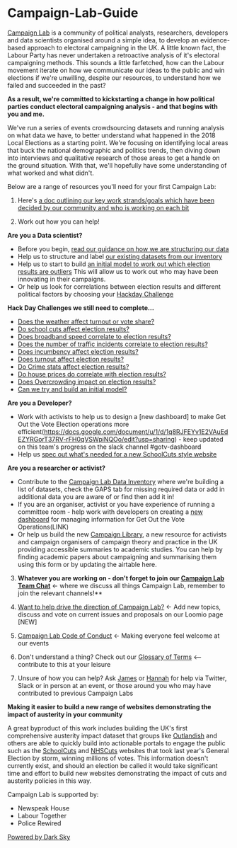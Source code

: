 # Campaign-Lab-Guide

[Campaign Lab](https://www.campaignlab.london/) is a community of political analysts, researchers, developers and data scientists organised around a simple idea, to develop an evidence-based approach to electoral campaigning in the UK. A little known fact, the Labour Party has never undertaken a retroactive analysis of it's electoral campaigning methods. This sounds a little farfetched, how can the Labour movement iterate on how we communicate our ideas to the public and win elections if we're unwilling, despite our resources, to understand how we failed and succeeded in the past?

**As a result, we're committed to kickstarting a change in how political parties conduct electoral campaigning analysis - and that begins with you and me.**

We've run a series of events crowdsourcing datasets and running analysis on what data we have, to better understand what happened in the 2018 Local Elections as a starting point. We're focusing on identifying local areas that buck the national demographic and politics trends, then diving down into interviews and qualitative research of those areas to get a handle on the ground situation. With that, we'll hopefully have some understanding of what worked and what didn't.

Below are a range of resources you'll need for your first Campaign Lab:

1. Here's [a doc outlining our key work strands/goals which have been decided by our community and who is working on each bit](https://docs.google.com/document/u/1/d/1QAQ4Bi3mv17ahmY1bnDFTI9eeiQeKp01PTSuGW6ZIwo/edit?usp=drive_web&ouid=108819407423296546524) 

2. Work out how you can help!

**Are you a Data scientist?** 
 - Before you begin, [read our guidance on how we are structuring our data](https://docs.google.com/document/d/1r55ip0-fA95e6TadlfFnY85CjOnhv8wg3-Kn61SeLf8/edit?usp=sharing)
 - Help us to structure and label [our existing datasets from our inventory](https://docs.google.com/spreadsheets/d/1s5zWhdXi0-YBUMkK2Le3cfENBsfc29vOnFhnfn8N6dU/edit#gid=0)
 - Help us to start to build [an initial model to work out which election results are outliers](https://github.com/CampaignLab/data-pipeline/issues/35) This will allow us to work out who may have been innovating in their campaigns.
 - Or help us look for correlations between election results and different political factors by choosing your [Hackday Challenge](https://github.com/CampaignLab/data-pipeline/issues)
 
**Hack Day Challenges we still need to complete...**
 - [Does the weather affect turnout or vote share?](https://github.com/CampaignLab/data-pipeline/issues/12) 
 - [Do school cuts affect election results?](https://github.com/CampaignLab/data-pipeline/issues/16)
 - [Does broadband speed correlate to election results?](https://github.com/CampaignLab/data-pipeline/issues/1)
 - [Does the number of traffic incidents correlate to election results?](https://github.com/CampaignLab/data-pipeline/issues/21)
 - [Does incumbency affect election results?](https://github.com/CampaignLab/data-pipeline/issues/36)
 - [Does turnout affect election results?](https://github.com/CampaignLab/data-pipeline/issues/37)
 - [Do Crime stats affect election results?](https://github.com/CampaignLab/data-pipeline/issues/2)
 - [Do house prices do correlate with election results?](https://github.com/CampaignLab/data-pipeline/issues/19)
 - [Does Overcrowding impact on election results?](https://github.com/CampaignLab/data-pipeline/issues/20)
 - [Can we try and build an initial model?](https://github.com/CampaignLab/data-pipeline/issues/35)


**Are you a Developer?** 
 - Work with activists to help us to design a [new dashboard] to make Get Out the Vote Election operations more efficient(https://docs.google.com/document/u/1/d/1q8RJFEYv1E2VAuEdEZYRGorT37RV-rFH0qVSWpiNQOo/edit?usp=sharing) - keep updated on this team's progress on the slack channel #gotv-dashboard
 - Help us [spec out what's needed for a new SchoolCuts style website](https://github.com/CampaignLab/data-pipeline/issues/24)

**Are you a researcher or activist?**
 - Contribute to the [Campaign Lab Data Inventory](https://docs.google.com/spreadsheets/d/1s5zWhdXi0-YBUMkK2Le3cfENBsfc29vOnFhnfn8N6dU/edit#gid=0) where we're building a list of datasets, check the GAPS tab for missing required data or add in additional data you are aware of or find then add it in!
 - If you are an organiser, activist or you have experience of running a committee room - help work with developers on creating a [new dashboard](https://docs.google.com/document/d/1ybXO9BO06h0uaLJuizn3hMxKLHQzhlWR-w9c57t0tHQ/edit?usp=sharing) for managing information for Get Out the Vote Operations(LINK)
 - Or help us build the new [Campaign Library](https://airtable.com/invite/l?inviteId=invGG3yYWHtSnWFda&inviteToken=6a5af86c02deb40429f1dcda1b4416c1a7c30f4e1f97ffaa8b2219c2cd169a9a), a new resource for activists and campaign organisers of campaign theory and practice in the UK providing accessible summaries to academic studies. You can help by finding academic papers about campaigning and summarising them using this form or by updating the airtable here. 

3. **Whatever you are working on - don't forget to join our [Campaign Lab Team Chat](https://campaignlabhq.slack.com/)** <- where we discuss all things Campaign Lab, remember to join the relevant channels!**

4. [Want to help drive the direction of Campaign Lab?](https://www.loomio.org/join/group/63hVRLxngXfC8vvqFFGFuHod/) <- Add new topics, discuss and vote on current issues and proposals on our Loomio page [NEW]

5. [Campaign Lab Code of Conduct](https://github.com/CampaignLab/Campaign-Lab-Guide/blob/master/CL%20Code%20of%20Conduct.md) <- Making everyone feel welcome at our events

6. Don't understand a thing? Check out our [Glossary of Terms](https://docs.google.com/document/d/1_7S-3v-HHpjbyR0sG-MXrWfXcQdrXaU0bSHhnpYACAU/edit?usp=sharing) <-- contribute to this at your leisure

7. Unsure of how you can help? Ask [James](twitter.com/jamesforthemany) or [Hannah](twitter.com/hannah_o_rourke) for help via Twitter, Slack or in person at an event, or those around you who may have contributed to previous Campaign Labs


**Making it easier to build a new range of websites demonstrating the impact of austerity in your community**

A great byproduct of this work includes building the UK's first comprehensive austerity impact dataset that groups like [Outlandish](https://outlandish.com/) and others are able to quickly build into actionable portals to engage the public such as the [SchoolCuts](https://schoolcuts.org.uk/#!/) and [NHSCuts](http://nhscuts.org.uk/) websites that took last year's General Election by storm, winning millions of votes. This information doesn't currently exist, and should an election be called it would take significant time and effort to build new websites demonstrating the impact of cuts and austerity policies in this way.

Campaign Lab is supported by:

* Newspeak House 
* Labour Together
* Police Rewired

[Powered by Dark Sky](https://darksky.net/forecast/40.7127,-74.0059/us12/en)
